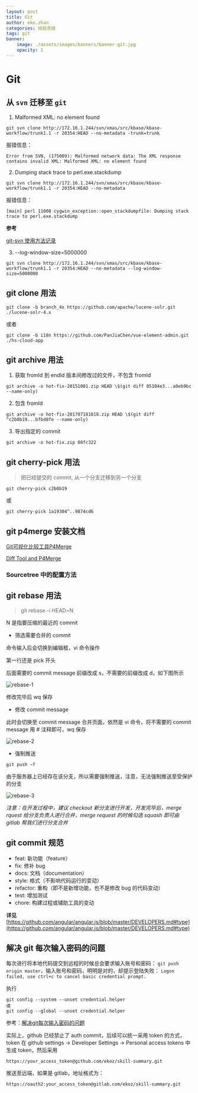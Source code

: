 ```yaml
---
layout: post
title: Git
author: eko.zhan
categories: 经验总结
tags: git
banner:
    image: ./assets/images/banners/banner-git.jpg
    opacity: 1
---
```



# Git

## 从 `svn` 迁移至 `git`

1. Malformed XML: no element found

```shell
git svn clone http://172.16.1.244/svn/xmas/src/kbase/kbase-workflow/trunk1.1 -r 20354:HEAD --no-metadata -trunk=trunk
```

报错信息：

```shell
Error from SVN, (175009): Malformed network data: The XML response contains invalid XML: Malformed XML: no element found
```

2. Dumping stack trace to perl.exe.stackdump

```shell
git svn clone http://172.16.1.244/svn/xmas/src/kbase/kbase-workflow/trunk1.1 -r 20354:HEAD --no-metadata
```

报错信息：

```shell
[main] perl 11008 cygwin_exception::open_stackdumpfile: Dumping stack trace to perl.exe.stackdump
```

**参考**

[git-svn 使用方法记录](https://www.jianshu.com/p/7c5caf82fc72)

3. --log-window-size=5000000

```shell
git svn clone http://172.16.1.244/svn/xmas/src/kbase/kbase-workflow/trunk1.1 -r 20354:HEAD --no-metadata --log-window-size=5000000
```

## git clone 用法

```shell
git clone -b branch_4x https://github.com/apache/lucene-solr.git ./lucene-solr-4.x
```

或者

```shell
git clone -b i18n https://github.com/PanJiaChen/vue-element-admin.git ./hs-cloud-app
```

## git archive 用法

1. 获取 fromId 到 endId 版本间修改过的文件，不包含 fromId

```shell
git archive -o hot-fix-20151001.zip HEAD \$(git diff 05104e3...a0eb9bc --name-only)
```

2. 包含 fromId

```shell
git archive -o hot-fix-201707181818.zip HEAD \$(git diff ^c2b0b19...bfbd8fe --name-only)
```

3. 导出指定的 commit

```shell
git archive -o hot-fix.zip 08fc322
```

## git cherry-pick 用法

> 把已经提交的 commit, 从一个分支迁移到另一个分支

```shell
git cherry-pick c2b0b19
```

或

```shell
git cherry-pick 1a19304^..9874cd6
```

## git p4merge 安装文档

[Git可视化比较工具P4Merge](https://www.jianshu.com/p/bc059d2846c1)

[Diff Tool and P4Merge](https://www.perforce.com/products/helix-core-apps/merge-diff-tool-p4merge)

### Sourcetree 中的配置方法


## git rebase 用法

> git rebase -i HEAD~N

N 是指要压缩的最近的 commit

- 筛选需要合并的 commit

命令输入后会切换到编辑框，vi 命令操作

第一行还是 pick 开头

后面需要的 commit message 前缀改成 s，不需要的前缀改成 d，如下图所示

![rebase-1](/assets/images/posts/rebase-1.png)

修改完毕后 wq 保存

- 修改 commit message

此时会切换至 commit message 合并页面，依然是 vi 命令，将不需要的 commit message 用 # 注释即可，wq 保存

![rebase-2](/assets/images/posts/rebase-2.png)

- 强制推送

`git push –f`

由于服务器上已经存在该分支，所以需要强制推送，注意，无法强制推送至受保护的分支

![rebase-3](/assets/images/posts/rebase-3.png)

_注意：在开发过程中，建议 checkout 新分支进行开发，开发完毕后，merge rquest 给分支负责人进行合并，merge request 的时候勾选 squash 即可由 gitlab 帮我们进行分支合并_

## git commit 规范

- feat: 新功能（feature）
- fix: 修补 bug
- docs: 文档（documentation）
- style: 格式（不影响代码运行的变动）
- refactor: 重构（即不是新增功能，也不是修改 bug 的代码变动）
- test: 增加测试
- chore: 构建过程或辅助工具的变动

**详见**
[https://github.com/angular/angular.js/blob/master/DEVELOPERS.md#type](https://github.com/angular/angular.js/blob/master/DEVELOPERS.md#type)

## 解决 git 每次输入密码的问题
每次进行将本地代码提交到远程的时候总会要求输入账号和密码： `git push origin master`，输入账号和密码，明明是对的，却提示登陆失败： `Logon failed, use ctrl+c to cancel basic credential prompt.`

执行
```
git config --system --unset credential.helper
或
git config --global --unset credential.helper
```
参考：[解决git每次输入密码的问题](https://www.dtmao.cc/news_show_664548.shtml)

实际上，github 已经禁止了 auth commit，后续可以统一采用 token 的方式，token 在 github settings -> Developer Settings -> Personal access tokens 中生成 token，然后采用
```
https://your_access_token@github.com/ekoz/skill-summary.git 
```
推送至远端，如果是 gitlab，地址格式为：
```
https://oauth2:your_access_token@gitlab.com/ekoz/skill-summary.git
```